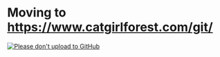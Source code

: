 # Moving to https://www.catgirlforest.com/git/

[![Please don't upload to GitHub](https://nogithub.codeberg.page/badge.svg)](https://nogithub.codeberg.page)
